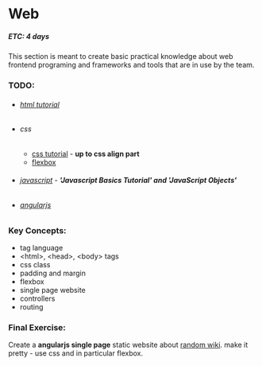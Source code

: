 # Web
##### ETC: 4 days
This section is meant to create basic practical knowledge about web frontend programing and 
frameworks and tools that are in use by the team. 

### TODO:
-   ###### [html tutorial](https://www.tutorialspoint.com/html/html_quick_guide.htm)
-   ###### css
    - [css tutorial](https://www.w3schools.com/css/) - **up to css align part**
    - [flexbox](https://internetingishard.com/html-and-css/flexbox/)
-   ###### [javascript](https://www.tutorialspoint.com/javascript/index.htm) - **'Javascript Basics Tutorial' and 'JavaScript Objects'**
-   ###### [angularjs](https://www.w3schools.com/angular)

### Key Concepts:
-   tag language
-   \<html>, \<head>, \<body> tags
-   css class
-   padding and margin
-   flexbox
-   single page website
-   controllers
-   routing

    
### Final Exercise:
Create a **angularjs single page** static website about [random wiki](https://en.wikipedia.org/wiki/Special:Random).
make it pretty - use css and in particular flexbox.